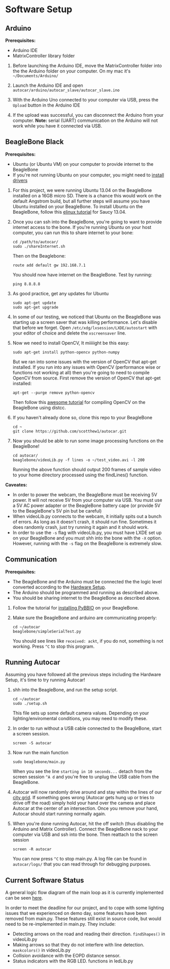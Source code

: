 Software Setup
==============

Arduino
-------

**Prerequisites:**
* Arduino IDE
* MatrixController library folder

1. Before launching the Arduino IDE, move the MatrixController folder into the the Arduino folder on your computer. On my mac it's `~/Documents/Arduino/`

2. Launch the Arduino IDE and open `autocar/arduino/autocar_slave/autocar_slave.ino`

3. With the Arduino Uno connected to your computer via USB, press the `Upload` button in the Arduino IDE

4. If the upload was successful, you can disconnect the Arduino from your computer. **Note:** serial (UART) communication on the Arduino will not work while you have it connected via USB.

BeagleBone Black
----------------

**Prerequisites:**
* Ubuntu (or Ubuntu VM) on your computer to provide internet to the BeagleBone
* If you're not running Ubuntu on your computer, you might need to [install drivers]

1. For this project, we were running Ubuntu 13.04 on the BeagleBone installed on a 16GB micro SD. There is a chance this would work on the default Angstrom build, but all further steps will assume you have Ubuntu installed on your BeagleBone. To install Ubuntu on the BeagleBone, follow this [elinux tutorial] for Saucy 13.04.

2. Once you can ssh into the BeagleBone, you're going to want to provide internet access to the bone. If you're running Ubuntu on your host computer, you can run this to share internet to your bone:
    ```
    cd /path/to/autocar/
    sudo ./shareInternet.sh
    ```

    Then on the Beaglebone:
    ```
    route add default gw 192.168.7.1
    ```
    
    You should now have internet on the BeagleBone. Test by running:
    ```
    ping 8.8.8.8
    ```

3. As good practice, get any updates for Ubuntu
    ```
    sudo apt-get update
    sudo apt-get upgrade
    ```

4. In some of our testing, we noticed that Ubuntu on the BeagleBone was starting up a screen saver that was killing performance. Let's disable that before we forget. Open `/etc/xdg/lxsession/LXDE/autostart` with your editor of choice and delete the `xscreensaver` line.

5. Now we need to install OpenCV, It miiiiight be this easy:
    ```
    sudo apt-get install python-opencv python-numpy
    ```

    But we ran into some issues with the version of OpenCV that apt-get installed. If you run into any issues with OpenCV (performance wise or functions not working at all) then you're going to need to compile OpenCV from source. First remove the version of OpenCV that apt-get installed:
    ```
    apt-get --purge remove python-opencv
    ```
    
    Then follow this [awesome tutorial] for compiling OpenCV on the BeagleBone using distcc.
    
6. If you haven't already done so, clone this repo to your BeagleBone
    ```
    cd ~
    git clone https://github.com/scotthew1/autocar.git
    ```

7. Now you should be able to run some image processing functions on the BeagleBone!
    ```
    cd autocar/
    beaglebone/videoLib.py -f lines -o ~/test_video.avi -l 200
    ```
    
    Running the above function should output 200 frames of sample video to your home directory processed using the findLines() function.

**Caveates:**
* In order to power the webcam, the BeagleBone must be receiving 5V power. It will not receive 5V from your computer via USB. You must use a 5V AC power adapter or the BeagleBone battery cape (or provide 5V to the BeagleBone's 5V pin but be careful)
* When videoLib.py connects to the webcam, it initially spits out a bunch of errors. As long as it doesn't crash, it should run fine. Sometimes it does randomly crash, just try running it again and it should work.
* In order to use the `-s` flag with videoLib.py, you must have LXDE set up on your BeagleBone and you must shh into the bone with the `-X` option. However, running with the `-s` flag on the BeagleBone is extremely slow.

Communication
-------------

**Prerequisites:**
* The BeagleBone and the Arduino must be connected the the logic level converted according to the [Hardware Setup].
* The Arduino should be programmed and running as described above.
* You should be sharing internet to the BeagleBone as described above.

1. Follow the tutorial for [installing PyBBIO] on your BeagleBone.

2. Make sure the BeagleBone and arduino are communicating properly:
    ```
    cd ~/autocar
    beaglebone/simpleSerialTest.py
    ```

    You should see lines like `received: ackt`, if you do not, something is not working. Press `^C` to stop this program.
    
Running Autocar
---------------

Assuming you have followed all the previous steps including the Hardware Setup, it's time to try running Autocar!

1. shh into the BeagleBone, and run the setup script.
    ```
    cd ~/autocar
    sudo ./setup.sh
    ```

    This file sets up some default camera values. Depending on your lighting/enviromental conditions, you may need to modify these.
    
2. In order to run without a USB cable connected to the BeagleBone, start a screen session.
    ```
    screen -S autocar
    ```

3. Now run the main function
    ```
    sudo beaglebone/main.py 
    ```

    When you see the line `starting in 10 seconds...` detach from the screen session `^A d` and you're free to unplug the USB cable from the BeagleBone.
    
4. Autocar will now randomly drive around and stay within the lines of our [city grid]. If something goes wrong (Autocar gets hung up or tries to drive off the road) simply hold your hand over the camera and place Autocar at the center of an intersection. Once you remove your hand, Autocar should start running normally again.

5. When you're done running Autocar, hit the off switch (thus disabling the Arduino and Matrix Controller). Connect the BeagleBone nack to your computer via USB and ssh into the bone. Then reattach to the screen session
    ```
    screen -R autocar
    ```

    You can now press `^C` to stop main.py. A log file can be found in `autocar/logs/` that you can read through for debugging purposes.
    
Current Software Status
-----------------------

A general logic flow diagram of the main loop as it is currently implemented can be seen [here][logic flow].

In order to meet the deadline for our project, and to cope with some lighting issues that we experienced on demo day, some features have been removed from main.py. These features still exist in source code, but would need to be re-implemented in main.py. They include:
* Detecting arrows on the road and reading their direction. `findShapes()` in videoLib.py
* Making arrows so that they do not interfere with line detection. `maskcolors()` in videoLib.py
* Collision avoidance with the EOPD distance sensor. 
* Status indicators with the RGB LED. functions in ledLib.py

[install drivers]:http://beagleboard.org/Getting%20Started#step2
[elinux tutorial]:http://elinux.org/BeagleBoardUbuntu#Method_1:_Download_a_Complete_Pre-Configured_Image
[awesome tutorial]:http://blog.lemoneerlabs.com/3rdParty/Darling_BBB_30fps_DRAFT.html
[Hardware Setup]:hardwareSetup.md
[installing PyBBIO]:https://github.com/alexanderhiam/PyBBIO/wiki/Installing-PyBBIO
[city grid]:img/mongooseCity.png
[logic flow]:img/logicFlow.png
